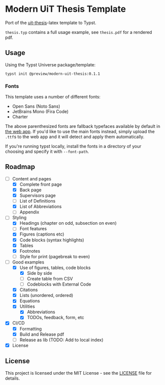# Modern UiT Thesis Template

Port of the [uit-thesis](https://github.com/egraff/uit-thesis)-latex template to Typst.

`thesis.typ` contains a full usage example, see `thesis.pdf` for a rendered pdf.

## Usage

Using the Typst Universe package/template:

```console
typst init @preview/modern-uit-thesis:0.1.1
```

### Fonts

This template uses a number of different fonts:

- Open Sans (Noto Sans)
- JetBrains Mono (Fira Code)
- Charter

The above parenthesized fonts are fallback typefaces available by default in [the web app](https://typst.app).
If you'd like to use the main fonts instead, simply upload the `.ttf`s to the web app and it will detect and apply them automatically.

If you're running typst locally, install the fonts in a directory of your choosing and specify it with `--font-path`.

## Roadmap

- [ ] Content and pages
  - [x] Complete front page
  - [x] Back page
  - [x] Supervisors page
  - [ ] List of Definitions
  - [x] List of Abbreviations
  - [ ] Appendix
- [ ] Styling
  - [x] Headings (chapter on odd, subsection on even)
  - [ ] Font features
  - [x] Figures (captions etc)
  - [x] Code blocks (syntax highlights)
  - [x] Tables
  - [x] Footnotes
  - [ ] Style for print (pagebreak to even)
- [ ] Good examples
  - [x] Use of figures, tables, code blocks
    - [x] Side by side
    - [ ] Create table from CSV
    - [ ] Codeblocks with External Code
  - [x] Citations
  - [x] Lists (unordered, ordered)
  - [x] Equations
  - [x] Utilities
    - [x] Abbreviations
    - [x] TODOs, feedback, form, etc
- [x] CI/CD
  - [x] Formatting
  - [x] Build and Release pdf
  - [ ] Release as lib (TODO: Add to local index)
- [x] License

## License

This project is licensed under the MIT License - see the [LICENSE](LICENSE) file for details.
